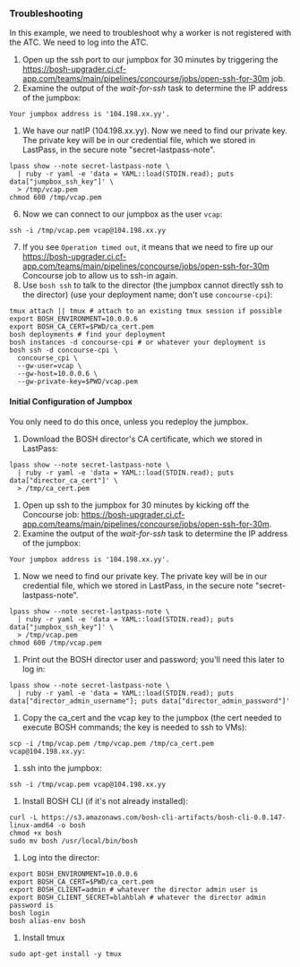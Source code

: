 ### Troubleshooting

In this example, we need to troubleshoot why a worker is not registered
with the ATC. We need to log into the ATC.

1. Open up the ssh port to our jumpbox for 30 minutes by triggering the
   https://bosh-upgrader.ci.cf-app.com/teams/main/pipelines/concourse/jobs/open-ssh-for-30m job.
1. Examine the output of the _wait-for-ssh_ task to determine the IP
   address of the jumpbox:

```
Your jumpbox address is '104.198.xx.yy'.
```
1. We have our natIP (104.198.xx.yy). Now we need to find our private key.
   The private key will be in our credential file, which we stored in LastPass,
   in the secure note "secret-lastpass-note".

```
lpass show --note secret-lastpass-note \
  | ruby -r yaml -e 'data = YAML::load(STDIN.read); puts data["jumpbox_ssh_key"]' \
  > /tmp/vcap.pem
chmod 600 /tmp/vcap.pem
```
6. Now we can connect to our jumpbox as the user `vcap`:

```
ssh -i /tmp/vcap.pem vcap@104.198.xx.yy
```
7. If you see `Operation timed out`, it means that we need to fire up
   our https://bosh-upgrader.ci.cf-app.com/teams/main/pipelines/concourse/jobs/open-ssh-for-30m Concourse job to allow us to ssh-in again.
8. Use `bosh ssh` to talk to the director (the jumpbox cannot directly ssh to the director) (use your deployment name; don't use `concourse-cpi`):

```
tmux attach || tmux # attach to an existing tmux session if possible
export BOSH_ENVIRONMENT=10.0.0.6
export BOSH_CA_CERT=$PWD/ca_cert.pem
bosh deployments # find your deployment
bosh instances -d concourse-cpi # or whatever your deployment is
bosh ssh -d concourse-cpi \
  concourse_cpi \
  --gw-user=vcap \
  --gw-host=10.0.0.6 \
  --gw-private-key=$PWD/vcap.pem
```

#### Initial Configuration of Jumpbox

You only need to do this once, unless you redeploy the jumpbox.

1. Download the BOSH director's CA certificate, which we stored in LastPass:

```
lpass show --note secret-lastpass-note \
  | ruby -r yaml -e 'data = YAML::load(STDIN.read); puts data["director_ca_cert"]' \
  > /tmp/ca_cert.pem
```
1. Open up ssh to the jumpbox for 30 minutes by kicking off the
   Concourse job: https://bosh-upgrader.ci.cf-app.com/teams/main/pipelines/concourse/jobs/open-ssh-for-30m.
1. Examine the output of the _wait-for-ssh_ task to determine the IP
   address of the jumpbox:

```
Your jumpbox address is '104.198.xx.yy'.
```
1. Now we need to find our private key.
   The private key will be in our credential file, which we stored in LastPass,
   in the secure note "secret-lastpass-note".

```
lpass show --note secret-lastpass-note \
  | ruby -r yaml -e 'data = YAML::load(STDIN.read); puts data["jumpbox_ssh_key"]' \
  > /tmp/vcap.pem
chmod 600 /tmp/vcap.pem
```
1. Print out the BOSH director user and password; you'll need this later to
   log in:

```
lpass show --note secret-lastpass-note \
  | ruby -r yaml -e 'data = YAML::load(STDIN.read); puts data["director_admin_username"]; puts data["director_admin_password"]'
```
1. Copy the ca_cert and the vcap key to the jumpbox (the cert needed to execute BOSH commands; the key is needed to ssh to VMs):

```
scp -i /tmp/vcap.pem /tmp/vcap.pem /tmp/ca_cert.pem vcap@104.198.xx.yy:
```
1. ssh into the jumpbox:

```
ssh -i /tmp/vcap.pem vcap@104.198.xx.yy
```
1. Install BOSH CLI (if it's not already installed):

```
curl -L https://s3.amazonaws.com/bosh-cli-artifacts/bosh-cli-0.0.147-linux-amd64 -o bosh
chmod +x bosh
sudo mv bosh /usr/local/bin/bosh
```
1. Log into the director:

```
export BOSH_ENVIRONMENT=10.0.0.6
export BOSH_CA_CERT=$PWD/ca_cert.pem
export BOSH_CLIENT=admin # whatever the director admin user is
export BOSH_CLIENT_SECRET=blahblah # whatever the director admin password is
bosh login
bosh alias-env bosh
```
1. Install tmux

```
sudo apt-get install -y tmux
```
